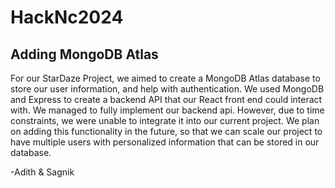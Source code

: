 # HackNc2024

## Adding MongoDB Atlas
For our StarDaze Project, we aimed to create a MongoDB Atlas database to store our user information, and help with authentication. We used MongoDB and Express to create a backend API that our React front end could interact with. We managed to fully implement our backend api. However, due to time constraints, we were unable to integrate it into our current project. We plan on adding this functionality in the future, so that we can scale our project to have multiple users with personalized information that can be stored in our database. 

-Adith & Sagnik
